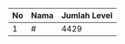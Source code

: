 | No | Nama            | Jumlah Level |
|----|-----------------|--------------|
| 1  | #    |    4429        |
